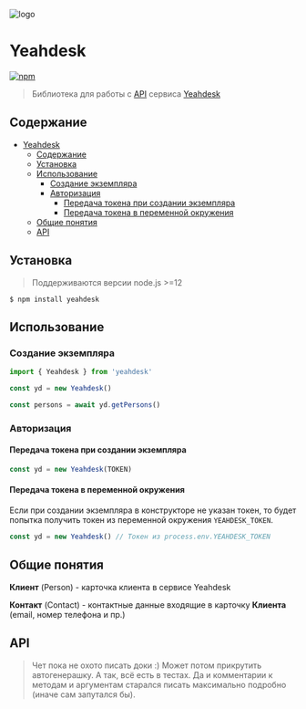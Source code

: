 ![logo](https://wmakeev-public-files.s3-eu-west-1.amazonaws.com/images/logos/yeahdesk-150.png)

# Yeahdesk

[![npm](https://img.shields.io/npm/v/yeahdesk.svg?cacheSeconds=1800&style=flat-square)](https://www.npmjs.com/package/yeahdesk)

> Библиотека для работы с [API](https://help.yeahdesk.ru/docs/for-developers/http-api) сервиса [Yeahdesk](https://yeahdesk.ru/)

## Содержание

<!-- TOC -->

- [Yeahdesk](#yeahdesk)
  - [Содержание](#содержание)
  - [Установка](#установка)
  - [Использование](#использование)
    - [Создание экземпляра](#создание-экземпляра)
    - [Авторизация](#авторизация)
      - [Передача токена при создании экземпляра](#передача-токена-при-создании-экземпляра)
      - [Передача токена в переменной окружения](#передача-токена-в-переменной-окружения)
  - [Общие понятия](#общие-понятия)
  - [API](#api)

<!-- /TOC -->

## Установка

> Поддерживаются версии node.js >=12

```
$ npm install yeahdesk
```

## Использование

### Создание экземпляра

```ts
import { Yeahdesk } from 'yeahdesk'

const yd = new Yeahdesk()

const persons = await yd.getPersons()
```

### Авторизация

#### Передача токена при создании экземпляра

```ts
const yd = new Yeahdesk(TOKEN)
```

#### Передача токена в переменной окружения

Если при создании экземпляра в конструкторе не указан токен, то будет попытка получить токен из переменной окружения `YEAHDESK_TOKEN`.

```ts
const yd = new Yeahdesk() // Токен из process.env.YEAHDESK_TOKEN
```

## Общие понятия

**Клиент** (Person) - карточка клиента в сервисе Yeahdesk

**Контакт** (Contact) - контактные данные входящие в карточку **Клиента** (email, номер телефона и пр.)

## API

> Чет пока не охото писать доки :) Может потом прикрутить автогенерашку. А так, всё есть в тестах. Да и комментарии к методам и аргументам старался писать максимально подробно (иначе сам запутался бы).
